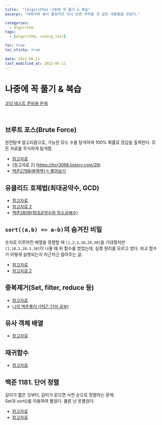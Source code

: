 ```yaml
---
title:  "[Algorithm] 나중에 꼭 풀기 & 복습"
excerpt: "어찌저찌 해서 풀었지만 다시 보면 까먹을 것 같은 내용들을 모았다."

categories:
  - Algorithm
tags:
  - [algorithm, coding_test]

toc: true
toc_sticky: true
 
date: 2022-06-11
last_modified_at: 2022-06-11
---
```


# 나중에 꼭 풀기 & 복습
[코딩 테스트 준비용 문제](https://www.acmicpc.net/workbook/codeplus)

<br>

##  브루트 포스(Brute Force) <br>
완전탐색 알고리즘으로, 가능한 모드 수를 탐색하여 100% 확률로 정답을 출력한다.
모든 자료를 무식하게 탐색함.  

* [참고자료](https://go-coding.tistory.com/67)
* [참고자료 2] (https://hcr3066.tistory.com/26)
* [백준2798(블랙잭)ㅋ 풀어보기](https://www.acmicpc.net/problem/2798) 


## 유클리드 호제법(최대공약수, GCD) <br>
* [참고자료](https://seunghyum.github.io/algorithm/Euclidean-algorithm/#)
* [참고자료 2](https://celltong.tistory.com/entry/프로그래머스-JavaScript-level-1-최대공약수와-최소공배수)
* [백준2609(최대공약수와 최소공배수)](https://www.acmicpc.net/problem/2609)

## `sort((a,b) => a-b)`의 숨겨진 비밀 <br>
숫자로 이루어진 배열을 정렬할 때 `[1,2,3,10,20,30]`을 기대했지만 `[1,10,2,20,3,30]`이 나올 때 위 함수를 썼었는데, 실행 원리를 모르고 썼다. 비교 함수가 어떻게 실행되는지 차근차근 알려주는 글.

* [참고자료](https://developer-talk.tistory.com/73)
* [참고자료 2](https://velog.io/@jakeseo_me/Javascript-Sort함수에-대한-잡지식)

## 중복제거(Set, filter, reduce 등)
* [참고자료](https://jsikim1.tistory.com/227)
* [나의 백준풀이 (1157: 단어 공부) ](https://github.com/wooooooongs/woongCodingTest/tree/main/CLASS%201%7E2/1157)
	
	
## 유사 객체 배열
* [참고자료](https://velog.io/@onezerokang/유사-배열-객체와-배열의-차이)

## 재귀함수
* [참고자료](https://velog.io/@jeongin/Javascript-재귀함수)

## 백준 1181. 단어 정렬 <br>
길이가 짧은 것부터, 길이가 같으면 사전 순으로 정렬하는 문제.  
Set과 sort()를 이용하여 풀었다. 물론 난 못풀었다.

* [참고자료](https://www.acmicpc.net/problem/1181)
* [참고자료](https://wonyoung2257.tistory.com/46?category=916963)














